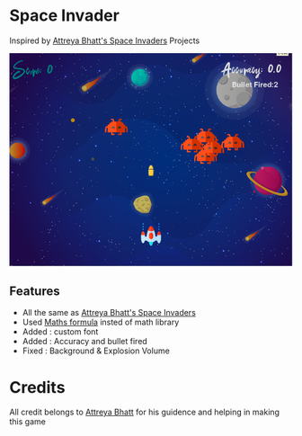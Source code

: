 <h1>Space Invader</h1>

Inspired by [Attreya Bhatt's Space Invaders](https://https://github.com/attreyabhatt/Space-Invaders-Pygame) Projects

<img src="assets/Sample.png"></img>

## Features ##
- All the same as [Attreya Bhatt's Space Invaders](https://https://github.com/attreyabhatt/Space-Invaders-Pygame)
- Used [Maths formula](https://https://github.com/hraj9258/Space_Invader/commit/c57f6d99490d9445508224f0d1fa863175a2e2ee?diff=split) insted of math library
- Added : custom font
- Added : Accuracy and bullet fired  
- Fixed : Background & Explosion Volume   

# Credits
All credit belongs to [Attreya Bhatt](https://https://github.com/attreyabhatt) for his guidence and helping in making this game